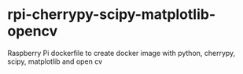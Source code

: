 # rpi-cherrypy-scipy-matplotlib-opencv
Raspberry Pi dockerfile to create docker image with python, cherrypy, scipy, matplotlib and open cv
